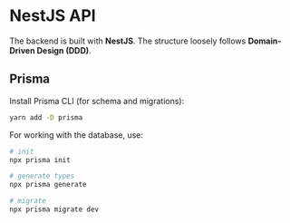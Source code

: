 # NestJS API

The backend is built with **NestJS**. The structure loosely follows **Domain-Driven Design (DDD)**.

## Prisma

Install Prisma CLI (for schema and migrations):

```sh
yarn add -D prisma
```

For working with the database, use:

```sh
# init
npx prisma init

# generate types
npx prisma generate

# migrate
npx prisma migrate dev
```
